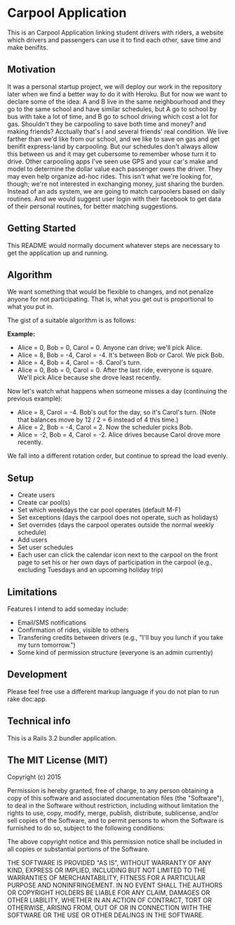 # Carpool Application

This is an Carpool Application linking student drivers with riders, a website which drivers and passengers can use it to find each other, save time and make benifits. 

## Motivation
It was a personal startup project, we will deploy our work in the repository later when we find a better way to do it with Heroku. But for now we want to declare some of the idea:
A and B live in the same neighbourhood and they go to the same school and have similar schedules, but A go to school by bus with take a lot of time, and B go to school driving which cost a lot for gas. Shouldn't they be carpooling to save both time and money? and making friends?
Acctually that's I and several friends' real condition. We live farther than we'd like from our school, and we like to save on gas and get benifit express-land by carpooling. But our schedules don't always allow this between us and it may get cubersome to remember whose turn it to drive.
Other carpooling apps I've seen use GPS and your car's make and model to determine the dollar value each passenger owes the driver.  They may even help organize ad-hoc rides.  This isn't what we're looking for, though; we're not interested in exchanging money, just sharing the burden.
Instead of an ads system, we are going to match carpoolers based on daily routines. And we would suggest user login with their facebook to get data of their personal routines, for better matching suggestions.

## Getting Started

This README would normally document whatever steps are necessary to get the application up and running.

## Algorithm

We want something that would be flexible to changes, and not penalize anyone for not participating.  That is, what you get out is proportional to what you put in.

The gist of a suitable algorithm is as follows:

**Example:**

 * Alice = 0, Bob = 0, Carol = 0.  Anyone can drive; we'll pick Alice.
 * Alice = 8, Bob = -4, Carol = -4.  It's between Bob or Carol.  We pick Bob.
 * Alice = 4, Bob = 4, Carol = -8.  Carol's turn.
 * Alice = 0, Bob = 0, Carol = 0.  After the last ride, everyone is square.  We'll pick Alice because she drove least recently.

Now let's watch what happens when someone misses a day (continuing the previous example):

* Alice = 8, Carol = -4.  Bob's out for the day, so it's Carol's turn. (Note that balances move by 12 / 2 = 6 instead of 4 this time.)
* Alice = 2, Bob = -4, Carol = 2.  Now the scheduler picks Bob.
* Alice = -2, Bob = 4, Carol = -2.  Alice drives because Carol drove more recently.

We fall into a different rotation order, but continue to spread the load evenly.

## Setup

* Create users
* Create car pool(s)
 * Set which weekdays the car pool operates (default M-F)
 * Set exceptions (days the carpool does not operate, such as holidays)
 * Set overrides (days the carpool operates outside the normal weekly schedule)
 * Add users
* Set user schedules
 * Each user can click the calendar icon next to the carpool on the front
   page to set his or her own days of participation in the carpool (e.g.,
   excluding Tuesdays and an upcoming holiday trip)
   
   
## Limitations

Features I intend to add someday include:
* Email/SMS notifications
* Confirmation of rides, visible to others
* Transfering credits between drivers (e.g., "I'll buy you lunch if you take my turn tomorrow.")
* Some kind of permission structure (everyone is an admin currently)

## Development

Please feel free use a different markup language if you do not plan to run rake doc:app.

## Technical info

This is a Rails 3.2 bundler application.

## The MIT License (MIT)

Copyright (c) 2015

Permission is hereby granted, free of charge, to any person obtaining a copy
of this software and associated documentation files (the "Software"), to deal
in the Software without restriction, including without limitation the rights
to use, copy, modify, merge, publish, distribute, sublicense, and/or sell
copies of the Software, and to permit persons to whom the Software is
furnished to do so, subject to the following conditions:

The above copyright notice and this permission notice shall be included in all
copies or substantial portions of the Software.

THE SOFTWARE IS PROVIDED "AS IS", WITHOUT WARRANTY OF ANY KIND, EXPRESS OR
IMPLIED, INCLUDING BUT NOT LIMITED TO THE WARRANTIES OF MERCHANTABILITY,
FITNESS FOR A PARTICULAR PURPOSE AND NONINFRINGEMENT. IN NO EVENT SHALL THE
AUTHORS OR COPYRIGHT HOLDERS BE LIABLE FOR ANY CLAIM, DAMAGES OR OTHER
LIABILITY, WHETHER IN AN ACTION OF CONTRACT, TORT OR OTHERWISE, ARISING FROM,
OUT OF OR IN CONNECTION WITH THE SOFTWARE OR THE USE OR OTHER DEALINGS IN THE
SOFTWARE.
